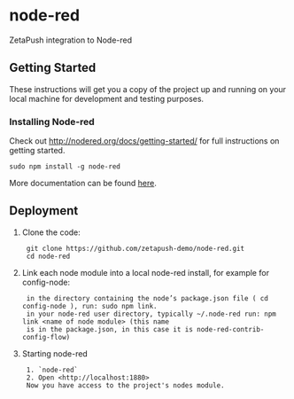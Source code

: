 # node-red
ZetaPush integration to Node-red

## Getting Started

These instructions will get you a copy of the project up and running on your local machine for development and testing purposes.

### Installing Node-red

Check out http://nodered.org/docs/getting-started/ for full instructions on getting
started.

 `sudo npm install -g node-red`

More documentation can be found [here](http://nodered.org/docs).

## Deployment

1. Clone the code:

        git clone https://github.com/zetapush-demo/node-red.git
        cd node-red

2. Link each node module into a local node-red install, for example for config-node:

        in the directory containing the node’s package.json file ( cd config-node ), run: sudo npm link.
        in your node-red user directory, typically ~/.node-red run: npm link <name of node module> (this name 
        is in the package.json, in this case it is node-red-contrib-config-flow)

3. Starting node-red

        1. `node-red`
        2. Open <http://localhost:1880>
        Now you have access to the project's nodes module.

